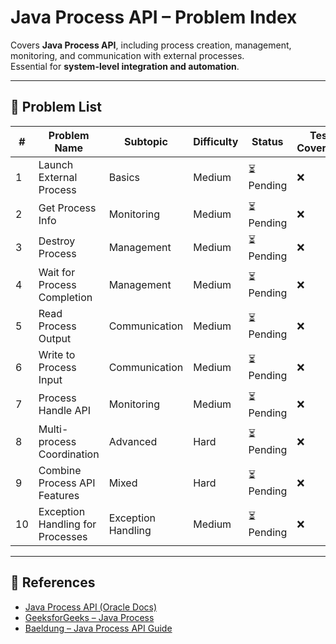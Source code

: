 # Java Process API – Problem Index

Covers **Java Process API**, including process creation, management, monitoring, and communication with external processes.  
Essential for **system-level integration and automation**.

---

## 📌 Problem List

| # | Problem Name | Subtopic | Difficulty | Status | Test Coverage |
|---|--------------|----------|------------|--------|---------------|
| 1 | Launch External Process | Basics | Medium | ⏳ Pending | ❌ |
| 2 | Get Process Info | Monitoring | Medium | ⏳ Pending | ❌ |
| 3 | Destroy Process | Management | Medium | ⏳ Pending | ❌ |
| 4 | Wait for Process Completion | Management | Medium | ⏳ Pending | ❌ |
| 5 | Read Process Output | Communication | Medium | ⏳ Pending | ❌ |
| 6 | Write to Process Input | Communication | Medium | ⏳ Pending | ❌ |
| 7 | Process Handle API | Monitoring | Medium | ⏳ Pending | ❌ |
| 8 | Multi-process Coordination | Advanced | Hard | ⏳ Pending | ❌ |
| 9 | Combine Process API Features | Mixed | Hard | ⏳ Pending | ❌ |
| 10 | Exception Handling for Processes | Exception Handling | Medium | ⏳ Pending | ❌ |

---

## 🔗 References

- [Java Process API (Oracle Docs)](https://docs.oracle.com/javase/9/docs/api/java/lang/Process.html)
- [GeeksforGeeks – Java Process](https://www.geeksforgeeks.org/process-in-java/)
- [Baeldung – Java Process API Guide](https://www.baeldung.com/java-process)
